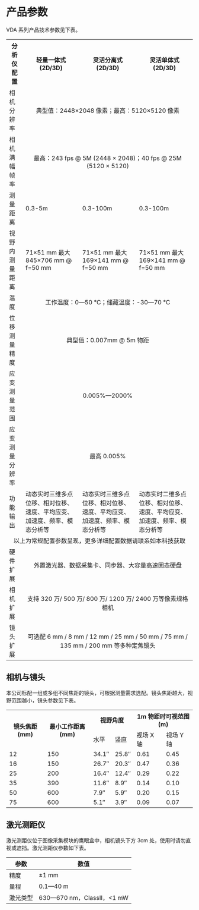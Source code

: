 # 产品参数

VDA 系列产品技术参数见下表。

<table>
    <tr>
        <th>分析仪配置</th><th align="center">轻量一体式 (2D/3D)</th><th align="center">灵活分离式 (2D/3D)</th><th align="center">灵活单体式 (2D/3D)</th>
    </tr>
    <tr>
        <td>相机分辨率</td><td colspan="3" align="center">典型值：2448×2048 像素；最高：5120×5120 像素</td>
    </tr>
    <tr>
        <td>相机满幅帧率</td><td colspan="3" align="center">最高：243 fps @ 5M (2448 × 2048)；40 fps @ 25M (5120 × 5120)</td>
    </tr>
    <tr>
        <td>测量距离</td><td>0.3-5m</td><td>0.3-100m</td><td>0.3-100m</td>
    </tr>
    <tr>
        <td>视野内测量距离</td><td>71×51 mm 最大 845×706 mm @ f=50 mm</td><td>71×51 mm 最大 169×141 mm @ f=50 mm</td><td>71×51 mm 最大 169×141 mm @ f=50 mm</td>
    </tr>
        <td>温度</td><td colspan="3" align="center">工作温度：0—50 ℃；储藏温度：-30—70 ℃</td> 
    <tr>
        <td>位移测量精度</td><td colspan="3" align="center">典型值：0.007mm @ 5m 物距</td>
    </tr>
    <tr>
        <td>应变测量范围</td><td colspan="3" align="center">0.005%—2000%</td>
    </tr>
    <tr>
        <td>应变测量分辨率</td><td colspan="3" align="center">最高 0.005%</td>
    </tr>
    <tr>
        <td>功能输出</td><td>动态实时三维多点位移、相对位移、速度、平均应变、加速度、频率、模态分析等</td><td>动态实时三维多点位移、相对位移、速度、平均应变、加速度、频率、模态分析等</td><td>动态实时二维多点位移、相对位移、速度、平均应变、加速度、频率、模态分析等</td>
    </tr>
    <tr>
        <td colspan="4" align="center">以上为常规配置参数呈现，更多详细配置数据请联系如本科技获取</td>
    </tr>
    <tr>
        <td>硬件扩展</td><td colspan="3" align="center">外置激光器、数据采集卡、同步器、大容量高速固态硬盘</td>
    </tr>
    <tr>
        <td>相机扩展</td><td colspan="3" align="center">支持 320 万/ 500 万/ 800 万/ 1200 万/ 2400 万等像素规格相机</td>
    </tr>
    <tr>
        <td>镜头扩展</td><td colspan="3" align="center">可选配 6 mm / 8 mm / 12 mm / 25 mm / 50 mm / 75 mm / 135 mm / 200 mm 等多种定焦镜头</td>
    </tr>
</table>

## 相机与镜头

本公司标配一组或多组不同焦距的镜头，可根据测量需求选配。镜头焦距越大，视野范围越小，镜头参数见下表。

<table>
    <tr>
        <th rowspan="2">镜头焦距 (mm)</th><th rowspan="2">最小工作距离 (mm)</th><th colspan="2">视野角度</th><th colspan="2">1m 物距时可视范围 (m)</th>
    </tr>
    <tr>
        <td>水平</td><td>竖直</td><td>视场 X 轴</td><td>视场 Y 轴</td>
    </tr>
        <td>12</td><td>150</td><td>34.1″</td><td>25.8″</td><td>0.61</td><td>0.45</td>
    <tr>
        <td>16</td><td>150</td><td>26.7″</td><td>20.3″</td><td>0.47</td><td>0.36</td>
    </tr>
    <tr>
        <td>25</td><td>200</td><td>16.4″</td><td>12.4″</td><td>0.29</td><td>0.22</td>
    </tr>
    <tr>
        <td>35</td><td>390</td><td>11.6″</td><td>8.9″</td><td>0.14</td><td>0.10</td>
    </tr>
    <tr>
        <td>50</td><td>600</td><td>7.9″</td><td>5.9″</td><td>0.20</td><td>0.15</td>
    </tr>
    <tr>
        <td>75</td><td>600</td><td>5.1″</td><td>3.9″</td><td>0.09</td><td>0.07</td>
    </tr>    
</table>

## 激光测距仪

激光测距仪位于图像采集模块的鹰眼盒中，相机镜头下方 3cm 处，使用时请勿直视或遮挡。激光测距仪参数如下表。

| 参数 | 数值 |
| ---- | ---- |
| 精度 | ±1 mm |
| 量程 | 0.1—40 m |
| 激光类型 | 630—670 nm，ClassII，<1 mW |


